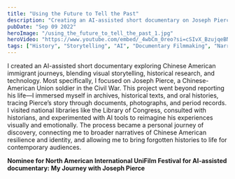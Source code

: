```yaml
---
title: "Using the Future to Tell the Past"
description: "Creating an AI-assisted short documentary on Joseph Pierce, a Chinese American Union soldier in the Civil War, blending visual storytelling, historical research, and technology. Through this project, I reimagined history while tracing my own journey of rediscovery, connecting personal curiosity with collective memory."
pubDate: "Sep 09 2022"
heroImage: "/using_the_future_to_tell_the_past_1.jpg"
heroVideo: "https://www.youtube.com/embed/_4wbCm_0reo?si=cSIvX_BzujqeBNAq"
tags: ["History", "Storytelling", "AI", "Documentary Filmmaking", "Narratives", "Public History", "Chinese American History", "Digital Humanities", "Public Speaking"]
---
```

I created an AI-assisted short documentary exploring Chinese American immigrant journeys, blending visual storytelling, historical research, and technology. Most specifically, I focused on Joseph Pierce, a Chinese-American Union soldier in the Civil War. This project went beyond reporting his life—I immersed myself in archives, historical texts, and oral histories, tracing Pierce’s story through documents, photographs, and period records. I visited national libraries like the Library of Congress, consulted with historians, and experimented with AI tools to reimagine his experiences visually and emotionally. The process became a personal journey of discovery, connecting me to broader narratives of Chinese American resilience and identity, and allowing me to bring forgotten histories to life for contemporary audiences.

**Nominee for North American International UniFilm Festival for AI-assisted documentary: My Journey with Joseph Pierce**

